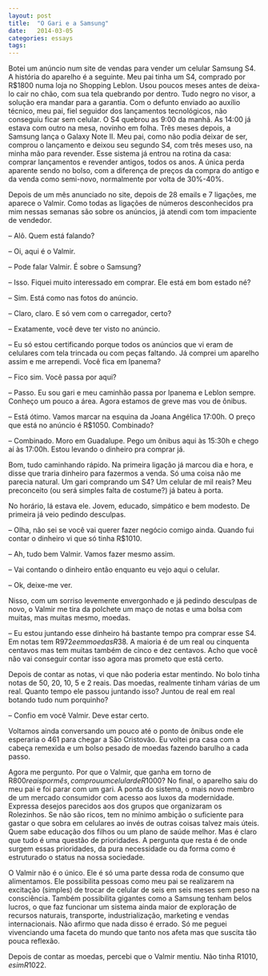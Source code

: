 ```yaml
---
layout: post
title:  "O Gari e a Samsung"
date:   2014-03-05
categories: essays
tags:
---
```


Botei um anúncio num site de vendas para vender um celular Samsung S4. A história do aparelho é a seguinte. Meu pai tinha um S4, comprado por R$1800 numa loja no Shopping Leblon. Usou poucos meses antes de deixa-lo cair no chão, com sua tela quebrando por dentro. Tudo negro no visor, a solução era mandar para a garantia. Com o defunto enviado ao auxílio técnico, meu pai, fiel seguidor dos lançamentos tecnológicos, não conseguiu ficar sem celular. O S4 quebrou as 9:00 da manhã. As 14:00 já estava com outro na mesa, novinho em folha. Três meses depois, a Samsung lança o Galaxy Note II. Meu pai, como não podia deixar de ser, comprou o lançamento e deixou seu segundo S4, com três meses uso, na minha mão para revender. Esse sistema já entrou na rotina da casa: comprar lançamentos e revender antigos, todos os anos. A única perda aparente sendo no bolso, com a diferença de preços da compra do antigo e da venda como semi-novo, normalmente por volta de 30%-40%.

Depois de um mês anunciado no site, depois de 28 emails e 7 ligações, me aparece o Valmir. Como todas as ligações de números desconhecidos pra mim nessas semanas são sobre os anúncios, já atendi com tom impaciente de vendedor.


– Alô. Quem está falando?

– Oi, aqui é o Valmir.

– Pode falar Valmir. É sobre o Samsung?

– Isso. Fiquei muito interessado em comprar. Ele está em bom estado né?

– Sim. Está como nas fotos do anúncio.

– Claro, claro. E só vem com o carregador, certo?

– Exatamente, você deve ter visto no anúncio.

– Eu só estou certificando porque todos os anúncios que vi eram de celulares com tela trincada ou com peças faltando. Já comprei um aparelho assim e me arrependi. Você fica em Ipanema?

– Fico sim. Você passa por aqui?

– Passo. Eu sou gari e meu caminhão passa por Ipanema e Leblon sempre. Conheço um pouco a área. Agora estamos de greve mas vou de ônibus.

– Está ótimo. Vamos marcar na esquina da Joana Angélica 17:00h. O preço que está no anúncio é R$1050. Combinado?

– Combinado. Moro em Guadalupe. Pego um ônibus aqui às 15:30h e chego aí às 17:00h. Estou levando o dinheiro pra comprar já.

Bom, tudo caminhando rápido. Na primeira ligação já marcou dia e hora, e disse que traria dinheiro para fazermos a venda. Só uma coisa não me parecia natural. Um gari comprando um S4? Um celular de mil reais? Meu preconceito (ou será simples falta de costume?) já bateu à porta.

No horário, lá estava ele. Jovem, educado, simpático e bem modesto. De primeira já veio pedindo desculpas.

– Olha, não sei se você vai querer fazer negócio comigo ainda. Quando fui contar o dinheiro vi que só tinha R$1010.

– Ah, tudo bem Valmir. Vamos fazer mesmo assim.

– Vai contando o dinheiro então enquanto eu vejo aqui o celular.

– Ok, deixe-me ver.

Nisso, com um sorriso levemente envergonhado e já pedindo desculpas de novo, o Valmir me tira da polchete um maço de notas e uma bolsa com muitas, mas muitas mesmo, moedas.

– Eu estou juntando esse dinheiro há bastante tempo pra comprar esse S4. Em notas tem R$972 e em moedas R$38. A maioria é de um real ou cinquenta centavos mas tem muitas também de cinco e dez centavos. Acho que você não vai conseguir contar isso agora mas prometo que está certo.

Depois de contar as notas, vi que não poderia estar mentindo. No bolo tinha notas de 50, 20, 10, 5 e 2 reais. Das moedas, realmente tinham várias de um real. Quanto tempo ele passou juntando isso? Juntou de real em real botando tudo num porquinho?

– Confio em você Valmir. Deve estar certo.

Voltamos ainda conversando um pouco até o ponto de ônibus onde ele esperaria o 461 para chegar a São Cristovão. Eu voltei pra casa com a cabeça remexida e um bolso pesado de moedas fazendo barulho a cada passo.

Agora me pergunto. Por que o Valmir, que ganha em torno de R$800 reais por mês, comprou um celular de R$1000? No final, o aparelho saiu do meu pai e foi parar com um gari. A ponta do sistema, o mais novo membro de um mercado consumidor com acesso aos luxos da modernidade. Expressa desejos parecidos aos dos grupos que organizaram os Rolezinhos. Se não são ricos, tem no mínimo ambição o suficiente para gastar o que sobra em celulares ao invés de outras coisas talvez mais úteis. Quem sabe educação dos filhos ou um plano de saúde melhor. Mas é claro que tudo é uma questão de prioridades. A pergunta que resta é de onde surgem essas prioridades, da pura necessidade ou da forma como é estruturado o status na nossa sociedade.

O Valmir não é o único. Ele é só uma parte dessa roda de consumo que alimentamos. Ele possibilita pessoas como meu pai se realizarem na excitação (simples) de trocar de celular de seis em seis meses sem peso na consciência. Também possibilita gigantes como a Samsung tenham belos lucros, o que faz funcionar um sistema ainda maior de exploração de recursos naturais, transporte, industrialização, marketing e vendas internacionais. Não afirmo que nada disso é errado. Só me peguei vivenciando uma faceta do mundo que tanto nos afeta mas que suscita tão pouca reflexão.

Depois de contar as moedas, percebi que o Valmir mentiu. Não tinha R$1010, e sim R$1022.
